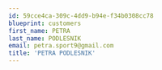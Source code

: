 ```yaml
---
id: 59cce4ca-309c-4dd9-b94e-f34b0308cc78
blueprint: customers
first_name: PETRA
last_name: PODLESNIK
email: petra.sport9@gmail.com
title: 'PETRA PODLESNIK'
---
```

